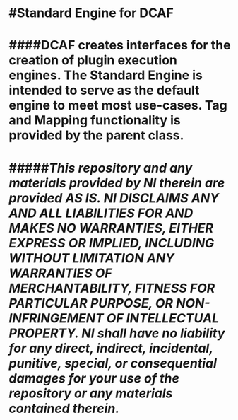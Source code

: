 #Standard Engine for DCAF
================
####DCAF creates interfaces for the creation of plugin execution engines. The Standard Engine is intended to serve as the default engine to meet most use-cases. Tag and Mapping functionality is provided by the parent class.
================
#####*This repository and any materials provided by NI therein are provided AS IS. NI DISCLAIMS ANY AND ALL LIABILITIES FOR AND MAKES NO WARRANTIES, EITHER EXPRESS OR IMPLIED, INCLUDING WITHOUT LIMITATION ANY WARRANTIES OF MERCHANTABILITY, FITNESS FOR  PARTICULAR PURPOSE, OR NON-INFRINGEMENT OF INTELLECTUAL PROPERTY. NI shall have no liability for any direct, indirect, incidental, punitive, special, or consequential damages for your use of the repository or any materials contained therein.*
================

